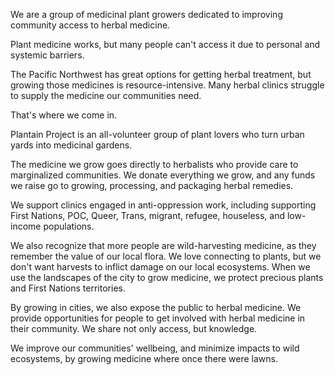 We are a group of medicinal plant growers dedicated to improving community access to herbal medicine.

Plant medicine works, but many people can't access it due to personal and systemic barriers.

The Pacific Northwest has great options for getting herbal treatment, but growing those medicines is resource-intensive. Many herbal clinics struggle to supply the medicine our communities need.

That's where we come in.

Plantain Project is an all-volunteer group of plant lovers who turn urban yards into medicinal gardens.

The medicine we grow goes directly to herbalists who provide care to marginalized communities. We donate everything we grow, and any funds we raise go to growing, processing, and packaging herbal remedies.

We support clinics engaged in anti-oppression work, including supporting First Nations, POC, Queer, Trans, migrant, refugee, houseless, and low-income populations.

We also recognize that more people are wild-harvesting medicine, as they remember the value of our local flora. We love connecting to plants, but we don't want harvests to inflict damage on our local ecosystems. When we use the landscapes of the city to grow medicine, we protect precious plants and First Nations territories.

By growing in cities, we also expose the public to herbal medicine. We provide opportunities for people to get involved with herbal medicine in their community. We share not only access, but knowledge.

We improve our communities' wellbeing, and minimize impacts to wild ecosystems, by growing medicine where once there were lawns.
